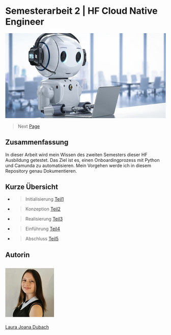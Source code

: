 # Semesterarbeit 2 | HF Cloud Native Engineer

![Titelbild](Pictures/Titelbild.jpg)

> Next [Page](https://github.com/lauradubach/Semesterarbeit2/blob/main/Sites/Teil%201%20Einleitung.md)

## Zusammenfassung

In dieser Arbeit wird mein Wissen des zweiten Semesters dieser HF Ausbildung getestet. Das Ziel ist es, einen Onboardingprozess mit Python und Camunda zu automatisieren. Mein Vorgehen werde ich in diesem Repository genau Dokumentieren. 

## Kurze Übersicht

- > Initialisierung [Teil1](https://github.com/lauradubach/Semesterarbeit2/blob/main/Sites/Teil%201%20Initialisierung.md)
- > Konzeption [Teil2](https://github.com/lauradubach/Semesterarbeit2/blob/main/Sites/Teil%202%20Konzeption.md)
- > Realisierung [Teil3](https://github.com/lauradubach/Semesterarbeit2/blob/main/Sites/Teil%203%20Realisierung.md)
- > Einführung [Teil4](https://github.com/lauradubach/Semesterarbeit2/blob/main/Sites/Teil%204%20Einf%C3%BChrung.md)
- > Abschluss [Teil5](https://github.com/lauradubach/Semesterarbeit2/blob/main/Sites/Teil%205%20Abschluss.md)

## Autorin

![Autorin](Pictures/Autorin.jpg)
---
[Laura Joana Dubach](https://github.com/lauradubach)

